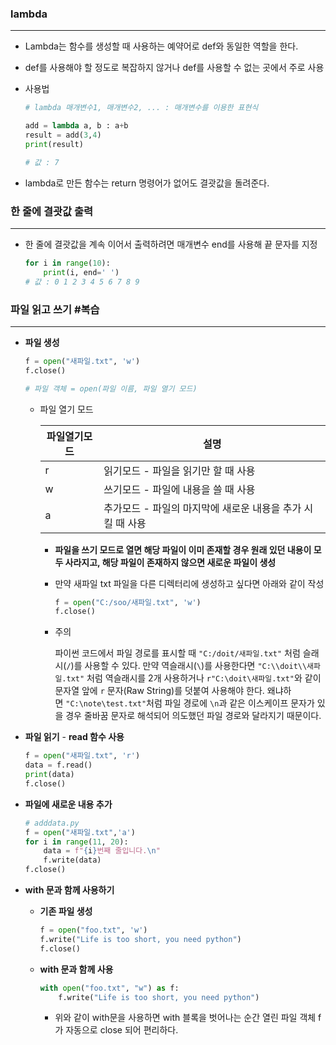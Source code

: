 ### lambda

---

- Lambda는 함수를 생성할 때 사용하는 예약어로 def와 동일한 역할을 한다.
- def를 사용해야 할 정도로 복잡하지 않거나 def를 사용할 수 없는 곳에서 주로 사용
- 사용법
    
    ```python
    # lambda 매개변수1, 매개변수2, ... : 매개변수를 이용한 표현식
    
    add = lambda a, b : a+b 
    result = add(3,4)
    print(result)
    
    # 값 : 7
    ```
    
- lambda로 만든 함수는 return 명령어가 없어도 결괏값을 돌려준다.

### 한 줄에 결괏값 출력

---

- 한 줄에 결괏값을 계속 이어서 출력하려면 매개변수 end를 사용해 끝 문자를 지정
    
    ```python
    for i in range(10):
    	print(i, end=' ')
    # 값 : 0 1 2 3 4 5 6 7 8 9
    ```
    

### 파일 읽고 쓰기 #복습

---

- **파일 생성**
    
    ```python
    f = open("새파일.txt", 'w')
    f.close()
    
    # 파일 객체 = open(파일 이름, 파일 열기 모드)
    ```
    
    - 파일 열기 모드
        
        
        | 파일열기모드 | 설명 |
        | --- | --- |
        | r | 읽기모드 - 파일을 읽기만 할 때 사용 |
        | w | 쓰기모드 - 파일에 내용을 쓸 때 사용 |
        | a | 추가모드 - 파일의 마지막에 새로운 내용을 추가 시킬 때 사용 |
        - **파일을 쓰기 모드로 열면 해당 파일이 이미 존재할 경우 원래 있던 내용이 모두 사라지고, 해당 파일이 존재하지 않으면 새로운 파일이 생성**
        - 만약 새파일 txt 파일을 다른 디렉터리에 생성하고 싶다면 아래와 같이 작성
            
            ```python
            f = open("C:/soo/새파일.txt", 'w')
            f.close()
            ```
            
        - 주의
            
            파이썬 코드에서 파일 경로를 표시할 때 `"C:/doit/새파일.txt"` 처럼 슬래시(`/`)를 사용할 수 있다. 
            만약 역슬래시(`\`)를 사용한다면 `"C:\\doit\\새파일.txt"` 처럼 역슬래시를 2개 사용하거나 `r"C:\doit\새파일.txt"`와 같이 문자열 앞에 `r` 문자(Raw String)를 덧붙여 사용해야 한다. 왜냐하면 `"C:\note\test.txt"`처럼 파일 경로에 `\n`과 같은 이스케이프 문자가 있을 경우 줄바꿈 문자로 해석되어 의도했던 파일 경로와 달라지기 때문이다.
            
- **파일 읽기** - **read 함수 사용**
    
    ```python
    f = open("새파일.txt", 'r')
    data = f.read()
    print(data)
    f.close()
    ```
    
- **파일에 새로운 내용 추가**
    
    ```python
    # adddata.py
    f = open("새파일.txt",'a')
    for i in range(11, 20):
        data = f"{i}번째 줄입니다.\n"
        f.write(data)
    f.close()
    ```
    
- **with 문과 함께 사용하기**
    - **기존 파일 생성**
        
        ```python
        f = open("foo.txt", 'w')
        f.write("Life is too short, you need python")
        f.close()
        ```
        
    - **with 문과 함께 사용**
        
        ```python
        with open("foo.txt", "w") as f:
            f.write("Life is too short, you need python")
        ```
        
        - 위와 같이 with문을 사용하면 with 블록을 벗어나는 순간 열린 파일 객체 f가 자동으로 close 되어 편리하다.
